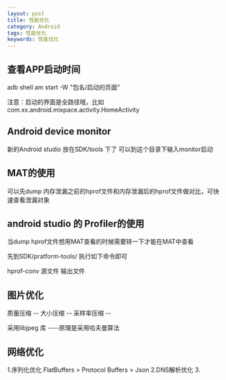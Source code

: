 ```yaml
---
layout: post
title: 性能优化
category: Android
tags: 性能优化
keywords: 性能优化
---
```



## 查看APP启动时间
 
adb shell am start -W "包名/启动的页面"

注意：启动的界面是全路径哦，比如com.xx.android.mixpace.activity.HomeActivity

## Android device monitor 

新的Android studio 放在SDK/tools 下了  可以到这个目录下输入monitor启动


## MAT的使用

可以先dump 内存泄漏之前的hprof文件和内存泄漏后的hprof文件做对比，可快速查看泄漏对象


## android studio 的 Profiler的使用

当dump hprof文件想用MAT查看的时候需要转一下才能在MAT中查看

先到SDK/pratform-tools/ 执行如下命令即可

hprof-conv 源文件 输出文件

## 图片优化

质量压缩 -- 
大小压缩 --
采样率压缩 --

采用libjpeg 库  ----原理是采用哈夫曼算法


## 网络优化

1.序列化优化 FlatBuffers > Protocol Buffers > Json
2.DNS解析优化
3.
















